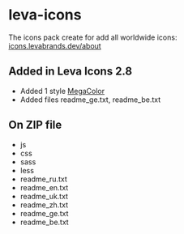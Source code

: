 # leva-icons
The icons pack create for add all worldwide icons: [icons.levabrands.dev/about](https://levabrands.dev/icons/about/)
## Added in Leva Icons 2.8 
* Added 1 style [MegaColor](icons.levabrands.dev/megacolor)
* Added files readme_ge.txt, readme_be.txt
## On ZIP file
* js
* css
* sass
* less
* readme_ru.txt
* readme_en.txt
* readme_uk.txt
* readme_zh.txt
* readme_ge.txt
* readme_be.txt
